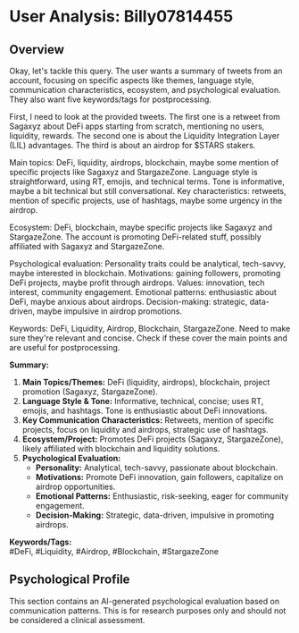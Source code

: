 # User Analysis: Billy07814455

## Overview

<think>
Okay, let's tackle this query. The user wants a summary of tweets from an account, focusing on specific aspects like themes, language style, communication characteristics, ecosystem, and psychological evaluation. They also want five keywords/tags for postprocessing.

First, I need to look at the provided tweets. The first one is a retweet from Sagaxyz about DeFi apps starting from scratch, mentioning no users, liquidity, rewards. The second one is about the Liquidity Integration Layer (LIL) advantages. The third is about an airdrop for $STARS stakers.

Main topics: DeFi, liquidity, airdrops, blockchain, maybe some mention of specific projects like Sagaxyz and StargazeZone. Language style is straightforward, using RT, emojis, and technical terms. Tone is informative, maybe a bit technical but still conversational. Key characteristics: retweets, mention of specific projects, use of hashtags, maybe some urgency in the airdrop.

Ecosystem: DeFi, blockchain, maybe specific projects like Sagaxyz and StargazeZone. The account is promoting DeFi-related stuff, possibly affiliated with Sagaxyz and StargazeZone. 

Psychological evaluation: Personality traits could be analytical, tech-savvy, maybe interested in blockchain. Motivations: gaining followers, promoting DeFi projects, maybe profit through airdrops. Values: innovation, tech interest, community engagement. Emotional patterns: enthusiastic about DeFi, maybe anxious about airdrops. Decision-making: strategic, data-driven, maybe impulsive in airdrop promotions.

Keywords: DeFi, Liquidity, Airdrop, Blockchain, StargazeZone. Need to make sure they're relevant and concise. Check if these cover the main points and are useful for postprocessing.
</think>

**Summary:**  
1. **Main Topics/Themes:** DeFi (liquidity, airdrops), blockchain, project promotion (Sagaxyz, StargazeZone).  
2. **Language Style & Tone:** Informative, technical, concise; uses RT, emojis, and hashtags. Tone is enthusiastic about DeFi innovations.  
3. **Key Communication Characteristics:** Retweets, mention of specific projects, focus on liquidity and airdrops, strategic use of hashtags.  
4. **Ecosystem/Project:** Promotes DeFi projects (Sagaxyz, StargazeZone), likely affiliated with blockchain and liquidity solutions.  
5. **Psychological Evaluation:**  
   - **Personality:** Analytical, tech-savvy, passionate about blockchain.  
   - **Motivations:** Promote DeFi innovation, gain followers, capitalize on airdrop opportunities.  
   - **Emotional Patterns:** Enthusiastic, risk-seeking, eager for community engagement.  
   - **Decision-Making:** Strategic, data-driven, impulsive in promoting airdrops.  

**Keywords/Tags:**  
#DeFi, #Liquidity, #Airdrop, #Blockchain, #StargazeZone

## Psychological Profile

This section contains an AI-generated psychological evaluation based on communication patterns. This is for research purposes only and should not be considered a clinical assessment.